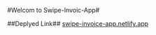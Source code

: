 #Welcom to Swipe-Invoic-App#

##Deplyed Link##
[swipe-invoice-app.netlify.app](https://swipe-invoice-app.netlify.app/)
